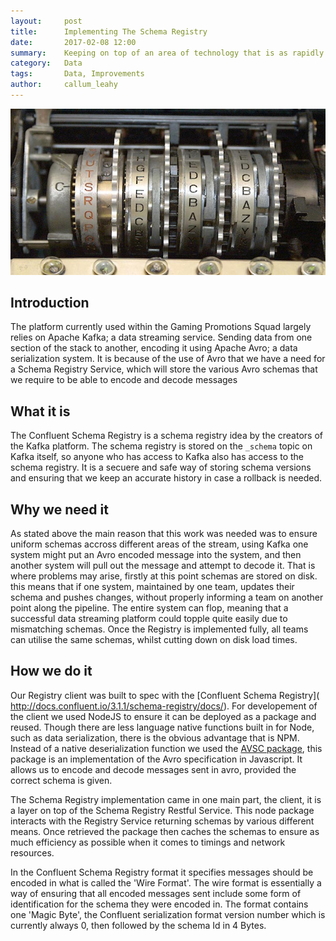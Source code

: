 ```yaml
---
layout:     post
title:      Implementing The Schema Registry
date:       2017-02-08 12:00
summary:    Keeping on top of an area of technology that is as rapidly moving as the big data ecosystem is hard.  Our data tribe share some of their resources for keeping up to date.
category:   Data
tags:       Data, Improvements
author:     callum_leahy
---
```


![Enigma Machine](/images/enigma.jpg)

## Introduction

The platform currently used within the Gaming Promotions Squad largely relies on Apache Kafka; a data streaming service. Sending data from one section of the stack to another, encoding it using Apache Avro; a data serialization system. It is because of the use of Avro that we have a need for a Schema Registry Service, which will store the various Avro schemas that we require to be able to encode and decode messages

## What it is

The Confluent Schema Registry is a schema registry idea by the creators of the Kafka platform. The schema registry is stored on the `_schema` topic on Kafka itself, so anyone who has access to Kafka also has access to the schema registry. It is a secuere and safe way of storing schema versions and ensuring that we keep an accurate history in case a rollback is needed.

## Why we need it

As stated above the main reason that this work was needed was to ensure uniform schemas accross different areas of the stream, using Kafka one system might put an Avro encoded message into the system, and then another system will pull out the message and attempt to decode it. That is where problems may arise, firstly at this point schemas are stored on disk. this means that if one system,  maintained by one team, updates their schema and pushes changes, without properly informing a team on another point along the pipeline. The entire system can flop, meaning that a successful data streaming platform could topple quite easily due to mismatching schemas. Once the Registry is implemented fully, all teams can utilise the same schemas, whilst cutting down on disk load times.

## How we do it

Our Registry client was built to spec with the [Confluent Schema Registry]( 
http://docs.confluent.io/3.1.1/schema-registry/docs/). For developement of the client we used NodeJS to ensure it can be deployed as a package and reused. Though there are less language native functions built in for Node, such as data serialization, there is the obvious advantage that is NPM. Instead of a native deserialization function we used the [AVSC package](https://github.com/mtth/avsc), this package is an implementation of the Avro specification in Javascript. It allows us to encode and decode messages sent in avro, provided the correct schema is given. 

The Schema Registry implementation came in one main part, the client, it is a layer on top of the Schema Registry Restful Service. This node package interacts with the Registry Service returning schemas by various different means. Once retrieved the package then caches the schemas to ensure as much efficiency as possible when it comes to timings and network resources.

In the Confluent Schema Registry format it specifies messages should be encoded in what is called the 'Wire Format'. The wire format is essentially a way of ensuring that all encoded messages sent include some form of identification for the schema they were encoded in. The format contains one 'Magic Byte', the Confluent serialization format version number which is currently always 0, then followed by the schema Id in 4 Bytes.
